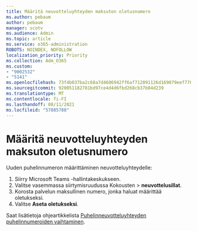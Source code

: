 ```yaml
---
title: Määritä neuvotteluyhteyden maksuton oletusnumero
ms.author: pebaum
author: pebaum
manager: scotv
ms.audience: Admin
ms.topic: article
ms.service: o365-administration
ROBOTS: NOINDEX, NOFOLLOW
localization_priority: Priority
ms.collection: Adm_O365
ms.custom:
- "9002532"
- "5141"
ms.openlocfilehash: 73f4b037ba2c68a7d4606942ff6af712091126d169079eef77007712959f58b5
ms.sourcegitcommit: 920051182781bd97ce4d4d6fbd268cb37b84d239
ms.translationtype: MT
ms.contentlocale: fi-FI
ms.lasthandoff: 08/11/2021
ms.locfileid: "57885788"
---
```

# <a name="assign-a-toll-free-number-to-your-audio-conferencing-bridge"></a>Määritä neuvotteluyhteyden maksuton oletusnumero

Uuden puhelinnumeron määrittäminen neuvotteluyhteydelle:

1. Siirry Microsoft Teams -hallintakeskukseen.
1. Valitse vasemmassa siirtymisruudussa Kokousten  >  **neuvottelusillat**.
1. Korosta palvelun maksullinen numero, jonka haluat määrittää oletukseksi.
1. Valitse **Aseta oletukseksi**.

Saat lisätietoja ohjeartikkelista [Puhelinneuvotteluyhteyden puhelinnumeroiden vaihtaminen](https://docs.microsoft.com/MicrosoftTeams/change-the-phone-numbers-on-your-audio-conferencing-bridge).
